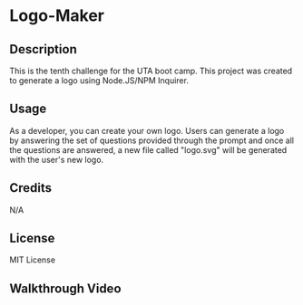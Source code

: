 # Logo-Maker

## Description 
This is the tenth challenge for the UTA boot camp. This project was created to generate a logo using Node.JS/NPM Inquirer. 

## Usage 
As a developer, you can create your own logo. Users can generate a logo by answering the set of questions provided through the prompt and once all the questions are answered, a new file called "logo.svg" will be generated with the user's new logo. 

## Credits
N/A

## License 
MIT License 

## Walkthrough Video 
